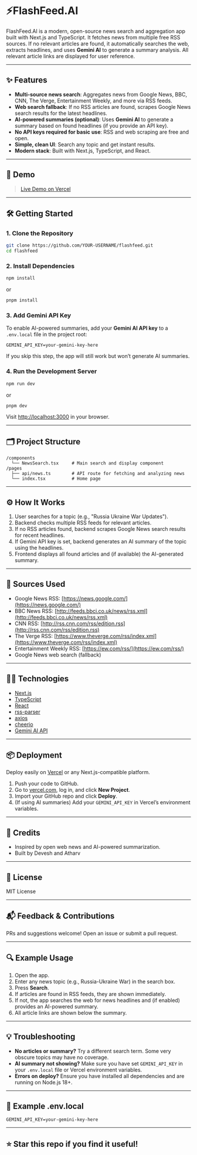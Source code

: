 # ⚡FlashFeed.AI

FlashFeed.AI is a modern, open-source news search and aggregation app built with Next.js and TypeScript. It fetches news from multiple free RSS sources. If no relevant articles are found, it automatically searches the web, extracts headlines, and  uses **Gemini AI** to generate a summary analysis. All relevant article links are displayed for user reference.

---

## ✨ Features

- **Multi-source news search**: Aggregates news from Google News, BBC, CNN, The Verge, Entertainment Weekly, and more via RSS feeds.
- **Web search fallback**: If no RSS articles are found, scrapes Google News search results for the latest headlines.
- **AI-powered summaries (optional)**: Uses **Gemini AI** to generate a summary based on found headlines (if you provide an API key).
- **No API keys required for basic use**: RSS and web scraping are free and open.
- **Simple, clean UI**: Search any topic and get instant results.
- **Modern stack**: Built with Next.js, TypeScript, and React.

---

## 🚀 Demo

> [Live Demo on Vercel](https://flashfeed-ai.vercel.app/)  

---

## 🛠️ Getting Started

### 1. Clone the Repository

```bash
git clone https://github.com/YOUR-USERNAME/flashfeed.git
cd flashfeed
````

### 2. Install Dependencies

```bash
npm install
```

or

```bash
pnpm install
```

### 3. Add Gemini API Key

To enable AI-powered summaries, add your **Gemini AI API key** to a `.env.local` file in the project root:

```
GEMINI_API_KEY=your-gemini-key-here
```

If you skip this step, the app will still work but won’t generate AI summaries.

### 4. Run the Development Server

```bash
npm run dev
```

or

```bash
pnpm dev
```

Visit [http://localhost:3000](http://localhost:3000) in your browser.

---

## 🗂️ Project Structure

```
/components
  └── NewsSearch.tsx     # Main search and display component
/pages
  ├── api/news.ts        # API route for fetching and analyzing news
  └── index.tsx          # Home page
```

---

## ⚙️ How It Works

1. User searches for a topic (e.g., "Russia Ukraine War Updates").
2. Backend checks multiple RSS feeds for relevant articles.
3. If no RSS articles found, backend scrapes Google News search results for recent headlines.
4. If Gemini API key is set, backend generates an AI summary of the topic using the headlines.
5. Frontend displays all found articles and (if available) the AI-generated summary.

---

## 📰 Sources Used

* Google News RSS: [https://news.google.com/](https://news.google.com/)
* BBC News RSS: [http://feeds.bbci.co.uk/news/rss.xml](http://feeds.bbci.co.uk/news/rss.xml)
* CNN RSS: [http://rss.cnn.com/rss/edition.rss](http://rss.cnn.com/rss/edition.rss)
* The Verge RSS: [https://www.theverge.com/rss/index.xml](https://www.theverge.com/rss/index.xml)
* Entertainment Weekly RSS: [https://ew.com/rss/](https://ew.com/rss/)
* Google News web search (fallback)

---

## 🧑‍💻 Technologies

* [Next.js](https://nextjs.org/)
* [TypeScript](https://www.typescriptlang.org/)
* [React](https://react.dev/)
* [rss-parser](https://www.npmjs.com/package/rss-parser)
* [axios](https://www.npmjs.com/package/axios)
* [cheerio](https://www.npmjs.com/package/cheerio)
* [Gemini AI API](https://ai.google.dev/) 

---

## 📦 Deployment

Deploy easily on [Vercel](https://vercel.com/) or any Next.js-compatible platform.

1. Push your code to GitHub.
2. Go to [vercel.com](https://vercel.com/), log in, and click **New Project**.
3. Import your GitHub repo and click **Deploy**.
4. (If using AI summaries) Add your `GEMINI_API_KEY` in Vercel’s environment variables.

---

## 🙏 Credits

* Inspired by open web news and AI-powered summarization.
* Built by Devesh and Atharv
---

## 📝 License

MIT License

---

## 📬 Feedback & Contributions

PRs and suggestions welcome!
Open an issue or submit a pull request.

---

## 🔍 Example Usage

1. Open the app.
2. Enter any news topic (e.g., Russia-Ukraine War) in the search box.
3. Press **Search**.
4. If articles are found in RSS feeds, they are shown immediately.
5. If not, the app searches the web for news headlines and (if enabled) provides an AI-powered summary.
6. All article links are shown below the summary.

---

## 💡 Troubleshooting

* **No articles or summary?**
  Try a different search term. Some very obscure topics may have no coverage.
* **AI summary not showing?**
  Make sure you have set `GEMINI_API_KEY` in your `.env.local` file or Vercel environment variables.
* **Errors on deploy?**
  Ensure you have installed all dependencies and are running on Node.js 18+.

---

## 📄 Example .env.local

```
GEMINI_API_KEY=your-gemini-key-here
```

---

## ⭐ Star this repo if you find it useful!




